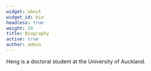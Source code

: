 ```yaml
---
widget: about
widget_id: bio
headless: true
weight: 20
title: Biography
active: true
author: admin
---
```

Heng is a doctoral student at the University of Auckland.